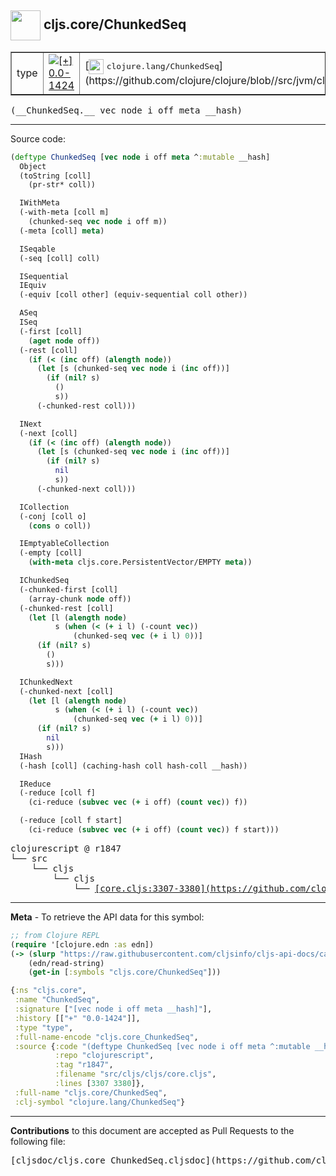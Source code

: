 ## <img width="48px" valign="middle" src="http://i.imgur.com/Hi20huC.png"> cljs.core/ChunkedSeq

 <table border="1">
<tr>

<td>type</td>
<td><a href="https://github.com/cljsinfo/cljs-api-docs/tree/0.0-1424"><img valign="middle" alt="[+] 0.0-1424" src="https://img.shields.io/badge/+-0.0--1424-lightgrey.svg"></a> </td>
<td>
[<img height="24px" valign="middle" src="http://i.imgur.com/1GjPKvB.png"> <samp>clojure.lang/ChunkedSeq</samp>](https://github.com/clojure/clojure/blob//src/jvm/clojure/lang/PersistentVector.java)
</td>
</tr>
</table>

 <samp>
(__ChunkedSeq.__ vec node i off meta __hash)<br>
</samp>

---





Source code:

```clj
(deftype ChunkedSeq [vec node i off meta ^:mutable __hash]
  Object
  (toString [coll]
    (pr-str* coll))

  IWithMeta
  (-with-meta [coll m]
    (chunked-seq vec node i off m))
  (-meta [coll] meta)

  ISeqable
  (-seq [coll] coll)

  ISequential
  IEquiv
  (-equiv [coll other] (equiv-sequential coll other))

  ASeq
  ISeq
  (-first [coll]
    (aget node off))
  (-rest [coll]
    (if (< (inc off) (alength node))
      (let [s (chunked-seq vec node i (inc off))]
        (if (nil? s)
          ()
          s))
      (-chunked-rest coll)))

  INext
  (-next [coll]
    (if (< (inc off) (alength node))
      (let [s (chunked-seq vec node i (inc off))]
        (if (nil? s)
          nil
          s))
      (-chunked-next coll)))

  ICollection
  (-conj [coll o]
    (cons o coll))

  IEmptyableCollection
  (-empty [coll]
    (with-meta cljs.core.PersistentVector/EMPTY meta))

  IChunkedSeq
  (-chunked-first [coll]
    (array-chunk node off))
  (-chunked-rest [coll]
    (let [l (alength node)
          s (when (< (+ i l) (-count vec))
              (chunked-seq vec (+ i l) 0))]
      (if (nil? s)
        ()
        s)))

  IChunkedNext
  (-chunked-next [coll]
    (let [l (alength node)
          s (when (< (+ i l) (-count vec))
              (chunked-seq vec (+ i l) 0))]
      (if (nil? s)
        nil
        s)))
  IHash
  (-hash [coll] (caching-hash coll hash-coll __hash))

  IReduce
  (-reduce [coll f]
    (ci-reduce (subvec vec (+ i off) (count vec)) f))

  (-reduce [coll f start]
    (ci-reduce (subvec vec (+ i off) (count vec)) f start)))
```

 <pre>
clojurescript @ r1847
└── src
    └── cljs
        └── cljs
            └── <ins>[core.cljs:3307-3380](https://github.com/clojure/clojurescript/blob/r1847/src/cljs/cljs/core.cljs#L3307-L3380)</ins>
</pre>


---

__Meta__ - To retrieve the API data for this symbol:

```clj
;; from Clojure REPL
(require '[clojure.edn :as edn])
(-> (slurp "https://raw.githubusercontent.com/cljsinfo/cljs-api-docs/catalog/cljs-api.edn")
    (edn/read-string)
    (get-in [:symbols "cljs.core/ChunkedSeq"]))
```

```clj
{:ns "cljs.core",
 :name "ChunkedSeq",
 :signature ["[vec node i off meta __hash]"],
 :history [["+" "0.0-1424"]],
 :type "type",
 :full-name-encode "cljs.core_ChunkedSeq",
 :source {:code "(deftype ChunkedSeq [vec node i off meta ^:mutable __hash]\n  Object\n  (toString [coll]\n    (pr-str* coll))\n\n  IWithMeta\n  (-with-meta [coll m]\n    (chunked-seq vec node i off m))\n  (-meta [coll] meta)\n\n  ISeqable\n  (-seq [coll] coll)\n\n  ISequential\n  IEquiv\n  (-equiv [coll other] (equiv-sequential coll other))\n\n  ASeq\n  ISeq\n  (-first [coll]\n    (aget node off))\n  (-rest [coll]\n    (if (< (inc off) (alength node))\n      (let [s (chunked-seq vec node i (inc off))]\n        (if (nil? s)\n          ()\n          s))\n      (-chunked-rest coll)))\n\n  INext\n  (-next [coll]\n    (if (< (inc off) (alength node))\n      (let [s (chunked-seq vec node i (inc off))]\n        (if (nil? s)\n          nil\n          s))\n      (-chunked-next coll)))\n\n  ICollection\n  (-conj [coll o]\n    (cons o coll))\n\n  IEmptyableCollection\n  (-empty [coll]\n    (with-meta cljs.core.PersistentVector/EMPTY meta))\n\n  IChunkedSeq\n  (-chunked-first [coll]\n    (array-chunk node off))\n  (-chunked-rest [coll]\n    (let [l (alength node)\n          s (when (< (+ i l) (-count vec))\n              (chunked-seq vec (+ i l) 0))]\n      (if (nil? s)\n        ()\n        s)))\n\n  IChunkedNext\n  (-chunked-next [coll]\n    (let [l (alength node)\n          s (when (< (+ i l) (-count vec))\n              (chunked-seq vec (+ i l) 0))]\n      (if (nil? s)\n        nil\n        s)))\n  IHash\n  (-hash [coll] (caching-hash coll hash-coll __hash))\n\n  IReduce\n  (-reduce [coll f]\n    (ci-reduce (subvec vec (+ i off) (count vec)) f))\n\n  (-reduce [coll f start]\n    (ci-reduce (subvec vec (+ i off) (count vec)) f start)))",
          :repo "clojurescript",
          :tag "r1847",
          :filename "src/cljs/cljs/core.cljs",
          :lines [3307 3380]},
 :full-name "cljs.core/ChunkedSeq",
 :clj-symbol "clojure.lang/ChunkedSeq"}

```

---

__Contributions__ to this document are accepted as Pull Requests to the following file:

 <pre>
[cljsdoc/cljs.core_ChunkedSeq.cljsdoc](https://github.com/cljsinfo/cljs-api-docs/blob/master/cljsdoc/cljs.core_ChunkedSeq.cljsdoc)
</pre>

